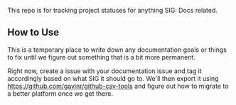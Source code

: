This repo is for tracking project statuses for anything SIG: Docs related.
## How to Use
This is a temporary place to write down any documentation goals or things to fix until we figure out something that is a bit more permanent.

Right now, create a issue with your documentation issue and tag it accordingly based on what SIG it should go to. We'll then export it using https://github.com/gavinr/github-csv-tools and figure out how to migrate to a better platform once we get there.
